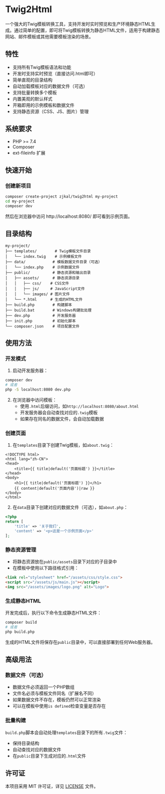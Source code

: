 # Twig2Html

一个强大的Twig模板转换工具，支持开发时实时预览和生产环境静态HTML生成。通过简单的配置，即可将Twig模板转换为静态HTML文件，适用于构建静态网站、邮件模板或其他需要模板渲染的场景。

## 特性

- 支持所有Twig模板语法和功能
- 开发时支持实时预览（直接访问.html即可）
- 简单直观的目录结构
- 自动加载模板对应的数据文件（可选）
- 支持批量转换多个模板
- 内置美观的默认样式
- 开箱即用的示例模板和数据文件
- 支持静态资源（CSS、JS、图片）管理

## 系统要求

- PHP >= 7.4
- Composer
- ext-fileinfo 扩展

## 快速开始

### 创建新项目

```bash
composer create-project zjkal/twig2html my-project
cd my-project
composer dev
```

然后在浏览器中访问 http://localhost:8080/ 即可看到示例页面。

## 目录结构

```
my-project/
├── templates/        # Twig模板文件目录
│   └── index.twig    # 示例模板文件
├── data/            # 模板数据文件目录（可选）
│   └── index.php    # 示例数据文件
├── public/          # 静态资源和输出目录
│   ├── assets/      # 静态资源目录
│   │   ├── css/    # CSS文件
│   │   ├── js/     # JavaScript文件
│   │   └── images/ # 图片文件
│   └── *.html      # 生成的HTML文件
├── build.php        # 构建脚本
├── build.bat        # Windows构建批处理
├── dev.php          # 开发服务器
├── init.php         # 初始化脚本
└── composer.json    # 项目配置文件
```

## 使用方法

### 开发模式

1. 启动开发服务器：
```bash
composer dev
# 或者
php -S localhost:8080 dev.php
```

2. 在浏览器中访问模板：
   - 使用`.html`后缀访问，如`http://localhost:8080/about.html`
   - 开发服务器会自动查找对应的`.twig`模板
   - 如果存在同名的数据文件，会自动加载数据

### 创建页面

1. 在`templates`目录下创建Twig模板，如`about.twig`：
```twig
<!DOCTYPE html>
<html lang="zh-CN">
<head>
    <title>{{ title|default('页面标题') }}</title>
</head>
<body>
    <h1>{{ title|default('页面标题') }}</h1>
    {{ content|default('页面内容')|raw }}
</body>
</html>
```

2. 在`data`目录下创建对应的数据文件（可选），如`about.php`：
```php
<?php
return [
    'title' => '关于我们',
    'content' => '<p>这是一个示例页面</p>'
];
```

### 静态资源管理

- 将静态资源放在`public/assets`目录下对应的子目录中
- 在模板中使用以下路径格式引用：
```html
<link rel="stylesheet" href="/assets/css/style.css">
<script src="/assets/js/main.js"></script>
<img src="/assets/images/logo.png" alt="Logo">
```

### 生成静态HTML

开发完成后，执行以下命令生成静态HTML文件：

```bash
composer build
# 或者
php build.php
```

生成的HTML文件将保存在`public`目录中，可以直接部署到任何Web服务器。

## 高级用法

### 数据文件（可选）

- 数据文件必须返回一个PHP数组
- 文件名必须与模板文件同名（扩展名不同）
- 如果数据文件不存在，模板仍然可以正常渲染
- 可以在模板中使用`is defined`检查变量是否存在

### 批量构建

`build.php`脚本会自动处理`templates`目录下的所有`.twig`文件：
- 保持目录结构
- 自动查找对应的数据文件
- 在`public`目录下生成对应的`.html`文件

## 许可证

本项目采用 MIT 许可证，详见 [LICENSE](LICENSE) 文件。